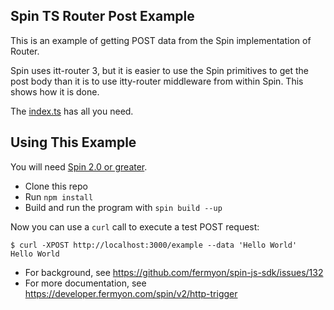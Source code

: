 ## Spin TS Router Post Example

This is an example of getting POST data from the Spin implementation of Router.

Spin uses itt-router 3, but it is easier to use the Spin primitives to get the post body than it is to use itty-router middleware from within Spin. This shows how it is done.

The [index.ts](https://github.com/technosophos/ts-router-post/blob/main/src/index.ts) has all you need.

## Using This Example

You will need [Spin 2.0 or greater](https://developer.fermyon.com/spin).

* Clone this repo
* Run `npm install`
* Build and run the program with `spin build --up`

Now you can use a `curl` call to execute a test POST request:

```console
$ curl -XPOST http://localhost:3000/example --data 'Hello World'
Hello World
```

* For background, see https://github.com/fermyon/spin-js-sdk/issues/132
* For more documentation, see https://developer.fermyon.com/spin/v2/http-trigger
